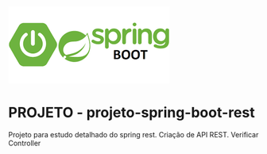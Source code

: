 
![GitHub Logo](/image/spring.png)

# PROJETO - projeto-spring-boot-rest
Projeto para estudo detalhado do spring rest. Criação de API REST.
Verificar Controller
